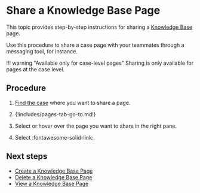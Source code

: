 # Share a Knowledge Base Page

This topic provides step-by-step instructions for sharing a [Knowledge Base](about-knowledge-base.md) page.

Use this procedure to share a case page with your teammates through a messaging tool, for instance.

!!! warning "Available only for case-level pages"
    Sharing is only available for pages at the case level.

<h2>Procedure</h2>

1. [Find the case](../analyst-corner/cases/search-for-cases/find-a-case.md) where you want to share a page.

2. {!includes/pages-tab-go-to.md!}

3. Select or hover over the page you want to share in the right pane.

4. Select :fontawesome-solid-link:.

<h2>Next steps</h2>

* [Create a Knowledge Base Page](create-a-knowledge-base-page.md)
* [Delete a Knowledge Base Page](delete-a-knowledge-base-page.md)
* [View a Knowledge Base Page](view-a-knowledge-base-page.md)
